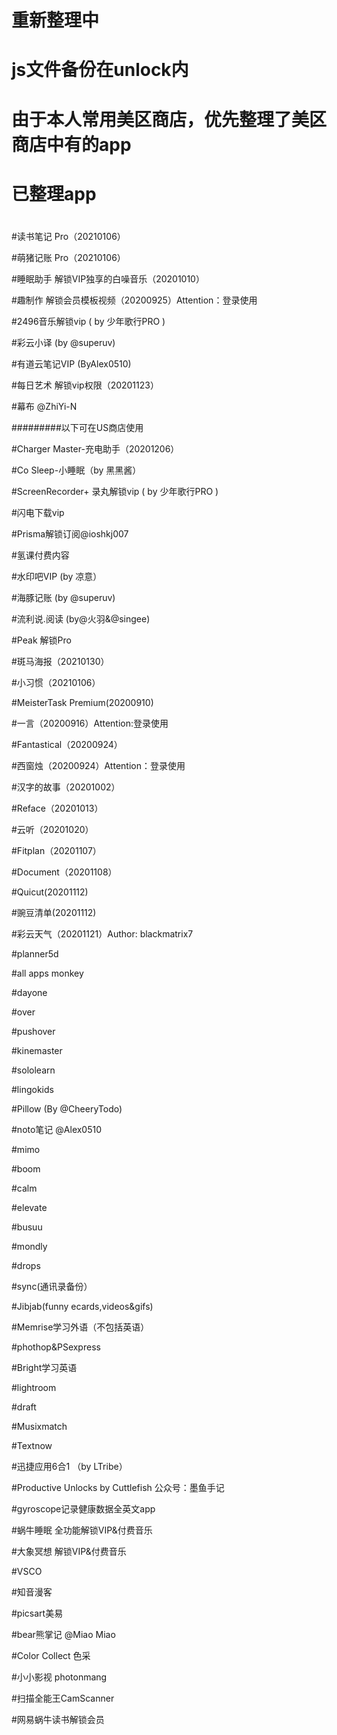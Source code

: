 # 重新整理中
# js文件备份在unlock内
# 
#   由于本人常用美区商店，优先整理了美区商店中有的app
#   已整理app
#

#读书笔记 Pro（20210106）

#萌猪记账 Pro（20210106）

#睡眠助手 解锁VIP独享的白噪音乐（20201010）

#趣制作 解锁会员模板视频（20200925）Attention：登录使用

#2496音乐解锁vip ( by 少年歌行PRO )

#彩云小译   (by @superuv)

#有道云笔记VIP (ByAlex0510)

#每日艺术 解锁vip权限（20201123）

#幕布 @ZhiYi-N

#########以下可在US商店使用

#Charger Master-充电助手（20201206）

#Co Sleep-小睡眠（by 黑黑酱）

#ScreenRecorder+ 录丸解锁vip ( by 少年歌行PRO )

#闪电下载vip

#Prisma解锁订阅@ioshkj007

#氢课付费内容

#水印吧VIP  (by 凉意）

#海豚记账 (by @superuv)

#流利说.阅读 (by@火羽&@singee)

#Peak 解锁Pro

#斑马海报（20210130）

#小习惯（20210106）

#MeisterTask Premium(20200910)

#一言（20200916）Attention:登录使用

#Fantastical（20200924）

#西窗烛（20200924）Attention：登录使用

#汉字的故事（20201002）

#Reface（20201013）

#云听（20201020）

#Fitplan（20201107）

#Document（20201108）

#Quicut(20201112)

#豌豆清单(20201112)

#彩云天气（20201121）Author: blackmatrix7 

#planner5d

#all apps monkey

#dayone

#over

#pushover

#kinemaster

#sololearn 

#lingokids

#Pillow (By @CheeryTodo)

#noto笔记 @Alex0510

#mimo

#boom

#calm

#elevate

#busuu

#mondly

#drops

#sync(通讯录备份）

#Jibjab(funny ecards,videos&gifs)

#Memrise学习外语（不包括英语）

#phothop&PSexpress

#Bright学习英语

#lightroom

#draft

#Musixmatch

#Textnow

#迅捷应用6合1 （by LTribe）

#Productive Unlocks by Cuttlefish 公众号：墨鱼手记

#gyroscope记录健康数据全英文app

#蜗牛睡眠 全功能解锁VIP&付费音乐

#大象冥想 解锁VIP&付费音乐

#VSCO

#知音漫客

#picsart美易

#bear熊掌记 @Miao Miao

#Color Collect 色采

#小小影视 photonmang 

#扫描全能王CamScanner

#网易蜗牛读书解锁会员
